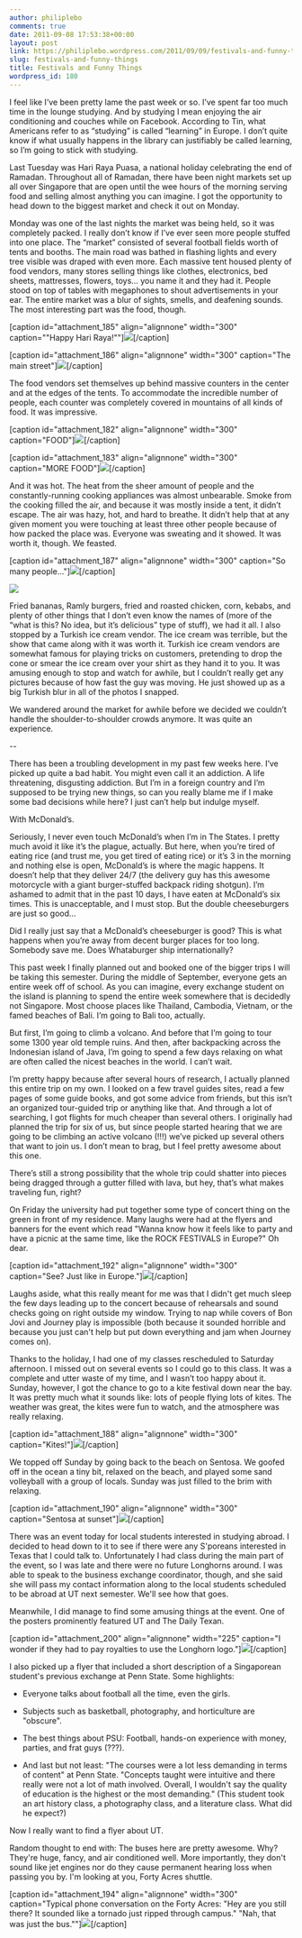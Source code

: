 ```yaml
---
author: philiplebo
comments: true
date: 2011-09-08 17:53:38+00:00
layout: post
link: https://philiplebo.wordpress.com/2011/09/09/festivals-and-funny-things/
slug: festivals-and-funny-things
title: Festivals and Funny Things
wordpress_id: 180
---
```


I feel like I’ve been pretty lame the past week or so. I’ve spent far too much time in the lounge studying. And by studying I mean enjoying the air conditioning and couches while on Facebook. According to Tin, what Americans refer to as “studying” is called “learning” in Europe. I don’t quite know if what usually happens in the library can justifiably be called learning, so I’m going to stick with studying.

Last Tuesday was Hari Raya Puasa, a national holiday celebrating the end of Ramadan. Throughout all of Ramadan, there have been night markets set up all over Singapore that are open until the wee hours of the morning serving food and selling almost anything you can imagine. I got the opportunity to head down to the biggest market and check it out on Monday.

Monday was one of the last nights the market was being held, so it was completely packed. I really don’t know if I’ve ever seen more people stuffed into one place. The “market” consisted of several football fields worth of tents and booths. The main road was bathed in flashing lights and every tree visible was draped with even more. Each massive tent housed plenty of food vendors, many stores selling things like clothes, electronics, bed sheets, mattresses, flowers, toys… you name it and they had it. People stood on top of tables with megaphones to shout advertisements in your ear. The entire market was a blur of sights, smells, and deafening sounds. The most interesting part was the food, though.

[caption id="attachment_185" align="alignnone" width="300" caption=""Happy Hari Raya!""][![](http://philiplebo.files.wordpress.com/2011/09/img_2456.jpg?w=300)](http://philiplebo.files.wordpress.com/2011/09/img_2456.jpg)[/caption]

[caption id="attachment_186" align="alignnone" width="300" caption="The main street"][![](http://philiplebo.files.wordpress.com/2011/09/img_2459.jpg?w=300)](http://philiplebo.files.wordpress.com/2011/09/img_2459.jpg)[/caption]

The food vendors set themselves up behind massive counters in the center and at the edges of the tents. To accommodate the incredible number of people, each counter was completely covered in mountains of all kinds of food. It was impressive.

[caption id="attachment_182" align="alignnone" width="300" caption="FOOD"][![](http://philiplebo.files.wordpress.com/2011/09/img_2422.jpg?w=300)](http://philiplebo.files.wordpress.com/2011/09/img_2422.jpg)[/caption]

[caption id="attachment_183" align="alignnone" width="300" caption="MORE FOOD"][![](http://philiplebo.files.wordpress.com/2011/09/img_2425.jpg?w=300)](http://philiplebo.files.wordpress.com/2011/09/img_2425.jpg)[/caption]

And it was hot. The heat from the sheer amount of people and the constantly-running cooking appliances was almost unbearable. Smoke from the cooking filled the air, and because it was mostly inside a tent, it didn’t escape. The air was hazy, hot, and hard to breathe. It didn’t help that at any given moment you were touching at least three other people because of how packed the place was. Everyone was sweating and it showed. It was worth it, though. We feasted.

[caption id="attachment_187" align="alignnone" width="300" caption="So many people..."][![](http://philiplebo.files.wordpress.com/2011/09/img_2460.jpg?w=300)](http://philiplebo.files.wordpress.com/2011/09/img_2460.jpg)[/caption]

[![](http://philiplebo.files.wordpress.com/2011/09/img_2432.jpg?w=300)](http://philiplebo.files.wordpress.com/2011/09/img_2432.jpg)

Fried bananas, Ramly burgers, fried and roasted chicken, corn, kebabs, and plenty of other things that I don’t even know the names of (more of the “what is this? No idea, but it’s delicious” type of stuff), we had it all. I also stopped by a Turkish ice cream vendor. The ice cream was terrible, but the show that came along with it was worth it. Turkish ice cream vendors are somewhat famous for playing tricks on customers, pretending to drop the cone or smear the ice cream over your shirt as they hand it to you. It was amusing enough to stop and watch for awhile, but I couldn’t really get any pictures because of how fast the guy was moving. He just showed up as a big Turkish blur in all of the photos I snapped.

We wandered around the market for awhile before we decided we couldn’t handle the shoulder-to-shoulder crowds anymore. It was quite an experience.

--

There has been a troubling development in my past few weeks here. I’ve picked up quite a bad habit. You might even call it an addiction. A life threatening, disgusting addiction. But I’m in a foreign country and I’m supposed to be trying new things, so can you really blame me if I make some bad decisions while here? I just can’t help but indulge myself.

With McDonald’s.

Seriously, I never even touch McDonald’s when I’m in The States. I pretty much avoid it like it’s the plague, actually. But here, when you’re tired of eating rice (and trust me, you get tired of eating rice) or it’s 3 in the morning and nothing else is open, McDonald’s is where the magic happens. It doesn’t help that they deliver 24/7 (the delivery guy has this awesome motorcycle with a giant burger-stuffed backpack riding shotgun). I’m ashamed to admit that in the past 10 days, I have eaten at McDonald’s six times. This is unacceptable, and I must stop. But the double cheeseburgers are just so good…

Did I really just say that a McDonald’s cheeseburger is good? This is what happens when you’re away from decent burger places for too long. Somebody save me. Does Whataburger ship internationally?

This past week I finally planned out and booked one of the bigger trips I will be taking this semester. During the middle of September, everyone gets an entire week off of school. As you can imagine, every exchange student on the island is planning to spend the entire week somewhere that is decidedly not Singapore. Most choose places like Thailand, Cambodia, Vietnam, or the famed beaches of Bali. I’m going to Bali too, actually.

But first, I’m going to climb a volcano. And before that I’m going to tour some 1300 year old temple ruins. And then, after backpacking across the Indonesian island of Java, I’m going to spend a few days relaxing on what are often called the nicest beaches in the world. I can’t wait.

I’m pretty happy because after several hours of research, I actually planned this entire trip on my own. I looked on a few travel guides sites, read a few pages of some guide books, and got some advice from friends, but this isn’t an organized tour-guided trip or anything like that. And through a lot of searching, I got flights for much cheaper than several others. I originally had planned the trip for six of us, but since people started hearing that we are going to be climbing an active volcano (!!!) we’ve picked up several others that want to join us. I don’t mean to brag, but I feel pretty awesome about this one.

There’s still a strong possibility that the whole trip could shatter into pieces being dragged through a gutter filled with lava, but hey, that’s what makes traveling fun, right?

On Friday the university had put together some type of concert thing on the green in front of my residence. Many laughs were had at the flyers and banners for the event which read "Wanna know how it feels like to party and have a picnic at the same time, like the ROCK FESTIVALS in Europe?" Oh dear.

[caption id="attachment_192" align="alignnone" width="300" caption="See? Just like in Europe."][![](http://philiplebo.files.wordpress.com/2011/09/img_20110902_213457.jpg?w=300)](http://philiplebo.files.wordpress.com/2011/09/img_20110902_213457.jpg)[/caption]

Laughs aside, what this really meant for me was that I didn't get much sleep the few days leading up to the concert because of rehearsals and sound checks going on right outside my window. Trying to nap while covers of Bon Jovi and Journey play is impossible (both because it sounded horrible and because you just can't help but put down everything and jam when Journey comes on).

Thanks to the holiday, I had one of my classes rescheduled to Saturday afternoon. I missed out on several events so I could go to this class. It was a complete and utter waste of my time, and I wasn’t too happy about it. Sunday, however, I got the chance to go to a kite festival down near the bay. It was pretty much what it sounds like: lots of people flying lots of kites. The weather was great, the kites were fun to watch, and the atmosphere was really relaxing.

[caption id="attachment_188" align="alignnone" width="300" caption="Kites!"][![](http://philiplebo.files.wordpress.com/2011/09/img_2479.jpg?w=300)](http://philiplebo.files.wordpress.com/2011/09/img_2479.jpg)[/caption]

We topped off Sunday by going back to the beach on Sentosa. We goofed off in the ocean a tiny bit, relaxed on the beach, and played some sand volleyball with a group of locals. Sunday was just filled to the brim with relaxing.

[caption id="attachment_190" align="alignnone" width="300" caption="Sentosa at sunset"][![](http://philiplebo.files.wordpress.com/2011/09/img_2496.jpg?w=300)](http://philiplebo.files.wordpress.com/2011/09/img_2496.jpg)[/caption]

There was an event today for local students interested in studying abroad. I decided to head down to it to see if there were any S'poreans interested in Texas that I could talk to. Unfortunately I had class during the main part of the event, so I was late and there were no future Longhorns around. I was able to speak to the business exchange coordinator, though, and she said she will pass my contact information along to the local students scheduled to be abroad at UT next semester. We'll see how that goes.

Meanwhile, I did manage to find some amusing things at the event. One of the posters prominently featured UT and The Daily Texan.

[caption id="attachment_200" align="alignnone" width="225" caption="I wonder if they had to pay royalties to use the Longhorn logo."][![](http://philiplebo.files.wordpress.com/2011/09/img_20110908_135818.jpg?w=225)](http://philiplebo.files.wordpress.com/2011/09/img_20110908_135818.jpg)[/caption]

I also picked up a flyer that included a short description of a Singaporean student's previous exchange at Penn State. Some highlights:



	
  * Everyone talks about football all the time, even the girls.

	
  * Subjects such as basketball, photography, and horticulture are "obscure".

	
  * The best things about PSU: Football, hands-on experience with money, parties, and frat guys (???).

	
  * And last but not least: "The courses were a lot less demanding in terms of content" at Penn State. "Concepts taught were intuitive and there really were not a lot of math involved. Overall, I wouldn't say the quality of education is the highest or the most demanding." (This student took an art history class, a photography class, and a literature class. What did he expect?)


Now I really want to find a flyer about UT.

Random thought to end with: The buses here are pretty awesome. Why? They're huge, fancy, and air conditioned well. More importantly, they don't sound like jet engines nor do they cause permanent hearing loss when passing you by. I'm looking at you, Forty Acres shuttle.

[caption id="attachment_194" align="alignnone" width="300" caption="Typical phone conversation on the Forty Acres: "Hey are you still there? It sounded like a tornado just ripped through campus." "Nah, that was just the bus.""][![](http://philiplebo.files.wordpress.com/2011/09/utshuttlejet.jpg?w=300)](http://philiplebo.files.wordpress.com/2011/09/utshuttlejet.jpg)[/caption]
